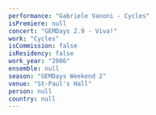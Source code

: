 ```yaml
---
performance: "Gabriele Vanoni - Cycles"
isPremiere: null
concert: "GEMDays 2.9 - Viva!"
work: "Cycles"
isCommission: false
isResidency: false
work_year: "2006"
ensemble: null
season: "GEMDays Weekend 2"
venue: "St-Paul's Hall"
person: null
country: null
---
```


